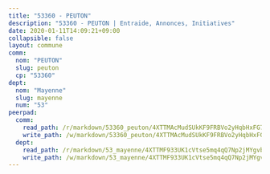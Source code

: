 ```yaml
---
title: "53360 - PEUTON"
description: "53360 - PEUTON | Entraide, Annonces, Initiatives"
date: 2020-01-11T14:09:21+09:00
collapsible: false
layout: commune
comm:
  nom: "PEUTON"
  slug: peuton
  cp: "53360"
dept:
  nom: "Mayenne"
  slug: mayenne
  num: "53"
peerpad:
  comm:
    read_path: /r/markdown/53360_peuton/4XTTMAcMudSUkKF9FRBVo2yHqbHxFG7roVPEj5iubskauJFkm
    write_path: /w/markdown/53360_peuton/4XTTMAcMudSUkKF9FRBVo2yHqbHxFG7roVPEj5iubskauJFkm-K3TgTd9LGvKZrfR5HvuaQgZED6bBgUGx9Y9b3QALjNYq8Q8AVwUAHKZ3TTCrVkNnzDujVjWnMBcyi928s4UWSMkJhgNo5VxfeYmH2eyM2D4JxyVMV8o6y29bxDimSh6rwckk9bX7
  dept:
    read_path: /r/markdown/53_mayenne/4XTTMF933UK1cVtse5mq4qQ7Np2jMYgvbp6qouY9MWyoeWY43
    write_path: /w/markdown/53_mayenne/4XTTMF933UK1cVtse5mq4qQ7Np2jMYgvbp6qouY9MWyoeWY43-K3TgUcgqTBNoSTxPqkZ94HV7ydPjBnvnBue9tEiK9jakhdXjxdo4Br4iK1oa2CDh4yEVWX1tFyjU9wvcKRuNLDocpAE5TJXkqSv2docSVtfLpqmkB6Zf1obqgGj7oAqY4ytCV5Es
---
```


